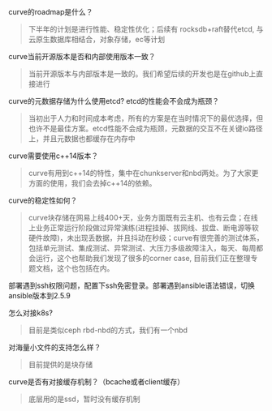 curve的roadmap是什么？
> 下半年的计划是进行性能、稳定性优化；后续有 rocksdb+raft替代etcd, 与云原生数据库相结合，对象存储，ec等计划

curve当前开源版本是否和内部使用版本一致？
> 当前开源版本与内部版本是一致的。我们希望后续的开发也是在github上直接进行

curve的元数据存储为什么使用etcd? etcd的性能会不会成为瓶颈？
> 当初出于人力和时间成本考虑，所有的方案是在当时情况下的最优选择，但也许不是最佳方案。etcd性能不会成为瓶颈，元数据的交互不在关键io路径上，并且元数据也都缓存在内存中

curve需要使用c++14版本？
> curve有用到c++14的特性，集中在chunkserver和nbd两处。为了大家更方面的使用，我们会去掉c++14的依赖。

curve的稳定性如何？
> curve块存储在网易上线400+天，业务方面既有云主机、也有云盘；在线上业务正常运行阶段做过异常演练(进程挂掉、拔网线、拔盘、断电源等软硬件故障)，未出现丢数据，并且抖动在秒级；curve有很完善的测试体系，包括单元测试、集成测试、异常测试、大压力多级故障注入，每天、每周都会运行，这个也帮助我们发现了很多的corner case, 目前我们正在整理专题文档，这个也包括在内。

部署遇到ssh权限问题，配置下ssh免密登录。部署遇到ansible语法错误，切换ansible版本到2.5.9

怎么对接k8s?
> 目前是类似ceph rbd-nbd的方式，我们有一个nbd

对海量小文件的支持怎么样？
> 目前提供的是块存储

curve是否有对接缓存机制？（bcache或者client缓存）
> 底层用的是ssd，暂时没有缓存机制